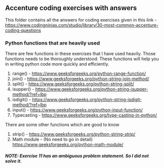 ## Accenture coding exercises with answers
This folder contains all the answers for coding exercises given in this link - https://www.codingninjas.com/studio/library/30-most-common-accenture-coding-questions

### Python functions that are heavily used
There are few functions in these exercises that I have used heavily. Those functions needs to be thoroughly understood. These functions will help you in writing python code more quickly and efficiently.

1. range() - https://www.geeksforgeeks.org/python-range-function/
2. join() - https://www.geeksforgeeks.org/python-string-join-method/
3. split() - https://www.geeksforgeeks.org/python-string-split/
4. isupper() - https://www.geeksforgeeks.org/python-string-isupper-method/?ref=lbp
5. isdigit() - https://www.geeksforgeeks.org/python-string-isdigit-method/?ref=lbp
6. input() - https://www.geeksforgeeks.org/python-input-function/
7. Typecasting - https://www.geeksforgeeks.org/type-casting-in-python/

There are some other functions which are good to know
1. strip() - https://www.geeksforgeeks.org/python-string-strip/
2. Math module - (No need to go in detail)
https://www.geeksforgeeks.org/python-math-module/

#### *NOTE: Exercise 11 has an ambiguous problem statement. So I did not solve it.*




